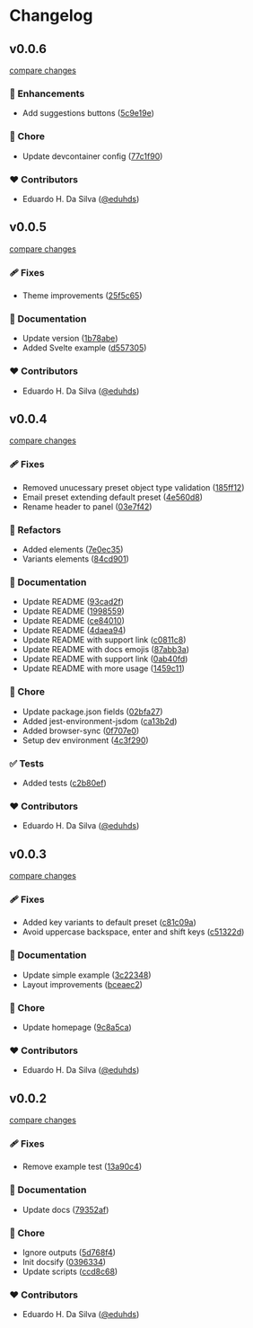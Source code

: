 # Changelog

## v0.0.6

[compare changes](https://github.com/eduhds/teclado.js/compare/0.0.5...v0.0.6)

### 🚀 Enhancements

- Add suggestions buttons ([5c9e19e](https://github.com/eduhds/teclado.js/commit/5c9e19e))

### 🏡 Chore

- Update devcontainer config ([77c1f90](https://github.com/eduhds/teclado.js/commit/77c1f90))

### ❤️ Contributors

- Eduardo H. Da Silva ([@eduhds](http://github.com/eduhds))

## v0.0.5

[compare changes](https://github.com/eduhds/teclado.js/compare/0.0.4...v0.0.5)

### 🩹 Fixes

- Theme improvements ([25f5c65](https://github.com/eduhds/teclado.js/commit/25f5c65))

### 📖 Documentation

- Update version ([1b78abe](https://github.com/eduhds/teclado.js/commit/1b78abe))
- Added Svelte example ([d557305](https://github.com/eduhds/teclado.js/commit/d557305))

### ❤️ Contributors

- Eduardo H. Da Silva ([@eduhds](http://github.com/eduhds))

## v0.0.4

[compare changes](https://github.com/eduhds/teclado.js/compare/0.0.3...v0.0.4)

### 🩹 Fixes

- Removed unucessary preset object type validation ([185ff12](https://github.com/eduhds/teclado.js/commit/185ff12))
- Email preset extending default preset ([4e560d8](https://github.com/eduhds/teclado.js/commit/4e560d8))
- Rename header to panel ([03e7f42](https://github.com/eduhds/teclado.js/commit/03e7f42))

### 💅 Refactors

- Added elements ([7e0ec35](https://github.com/eduhds/teclado.js/commit/7e0ec35))
- Variants elements ([84cd901](https://github.com/eduhds/teclado.js/commit/84cd901))

### 📖 Documentation

- Update README ([93cad2f](https://github.com/eduhds/teclado.js/commit/93cad2f))
- Update README ([1998559](https://github.com/eduhds/teclado.js/commit/1998559))
- Update README ([ce84010](https://github.com/eduhds/teclado.js/commit/ce84010))
- Update README ([4daea94](https://github.com/eduhds/teclado.js/commit/4daea94))
- Update README with support link ([c0811c8](https://github.com/eduhds/teclado.js/commit/c0811c8))
- Update README with docs emojis ([87abb3a](https://github.com/eduhds/teclado.js/commit/87abb3a))
- Update README with support link ([0ab40fd](https://github.com/eduhds/teclado.js/commit/0ab40fd))
- Update README with more usage ([1459c11](https://github.com/eduhds/teclado.js/commit/1459c11))

### 🏡 Chore

- Update package.json fields ([02bfa27](https://github.com/eduhds/teclado.js/commit/02bfa27))
- Added jest-environment-jsdom ([ca13b2d](https://github.com/eduhds/teclado.js/commit/ca13b2d))
- Added browser-sync ([0f707e0](https://github.com/eduhds/teclado.js/commit/0f707e0))
- Setup dev environment ([4c3f290](https://github.com/eduhds/teclado.js/commit/4c3f290))

### ✅ Tests

- Added tests ([c2b80ef](https://github.com/eduhds/teclado.js/commit/c2b80ef))

### ❤️ Contributors

- Eduardo H. Da Silva ([@eduhds](http://github.com/eduhds))

## v0.0.3

[compare changes](https://github.com/eduhds/teclado.js/compare/0.0.2...v0.0.3)

### 🩹 Fixes

- Added key variants to default preset ([c81c09a](https://github.com/eduhds/teclado.js/commit/c81c09a))
- Avoid uppercase backspace, enter and shift keys ([c51322d](https://github.com/eduhds/teclado.js/commit/c51322d))

### 📖 Documentation

- Update simple example ([3c22348](https://github.com/eduhds/teclado.js/commit/3c22348))
- Layout improvements ([bceaec2](https://github.com/eduhds/teclado.js/commit/bceaec2))

### 🏡 Chore

- Update homepage ([9c8a5ca](https://github.com/eduhds/teclado.js/commit/9c8a5ca))

### ❤️ Contributors

- Eduardo H. Da Silva ([@eduhds](http://github.com/eduhds))

## v0.0.2

[compare changes](https://github.com/eduhds/teclado.js/compare/0.0.1...v0.0.2)

### 🩹 Fixes

- Remove example test ([13a90c4](https://github.com/eduhds/teclado.js/commit/13a90c4))

### 📖 Documentation

- Update docs ([79352af](https://github.com/eduhds/teclado.js/commit/79352af))

### 🏡 Chore

- Ignore outputs ([5d768f4](https://github.com/eduhds/teclado.js/commit/5d768f4))
- Init docsify ([0396334](https://github.com/eduhds/teclado.js/commit/0396334))
- Update scripts ([ccd8c68](https://github.com/eduhds/teclado.js/commit/ccd8c68))

### ❤️ Contributors

- Eduardo H. Da Silva ([@eduhds](http://github.com/eduhds))

